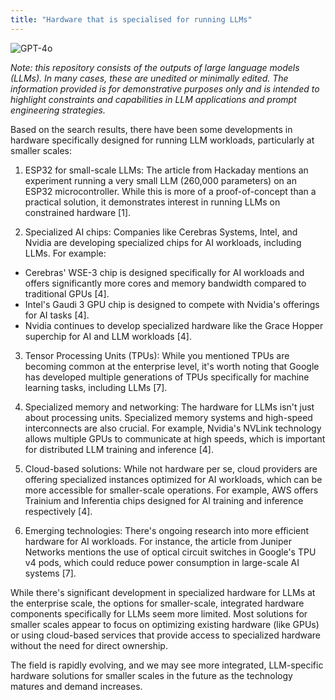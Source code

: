 ```yaml
---
title: "Hardware that is specialised for running LLMs"
---
```

![GPT-4o](https://img.shields.io/badge/GPT--4o-3333FF?style=for-the-badge&logo=openai&logoColor=white)



*Note: this repository consists of the outputs of large language models (LLMs). In many cases, these are unedited or minimally edited. The information provided is for demonstrative purposes only and is intended to highlight constraints and capabilities in LLM applications and prompt engineering strategies.*


 
Based on the search results, there have been some developments in hardware specifically designed for running LLM workloads, particularly at smaller scales:

1. ESP32 for small-scale LLMs:
The article from Hackaday mentions an experiment running a very small LLM (260,000 parameters) on an ESP32 microcontroller. While this is more of a proof-of-concept than a practical solution, it demonstrates interest in running LLMs on constrained hardware [1].

2. Specialized AI chips:
Companies like Cerebras Systems, Intel, and Nvidia are developing specialized chips for AI workloads, including LLMs. For example:

- Cerebras' WSE-3 chip is designed specifically for AI workloads and offers significantly more cores and memory bandwidth compared to traditional GPUs [4].
- Intel's Gaudi 3 GPU chip is designed to compete with Nvidia's offerings for AI tasks [4].
- Nvidia continues to develop specialized hardware like the Grace Hopper superchip for AI and LLM workloads [4].

3. Tensor Processing Units (TPUs):
While you mentioned TPUs are becoming common at the enterprise level, it's worth noting that Google has developed multiple generations of TPUs specifically for machine learning tasks, including LLMs [7].

4. Specialized memory and networking:
The hardware for LLMs isn't just about processing units. Specialized memory systems and high-speed interconnects are also crucial. For example, Nvidia's NVLink technology allows multiple GPUs to communicate at high speeds, which is important for distributed LLM training and inference [4].

5. Cloud-based solutions:
While not hardware per se, cloud providers are offering specialized instances optimized for AI workloads, which can be more accessible for smaller-scale operations. For example, AWS offers Trainium and Inferentia chips designed for AI training and inference respectively [4].

6. Emerging technologies:
There's ongoing research into more efficient hardware for AI workloads. For instance, the article from Juniper Networks mentions the use of optical circuit switches in Google's TPU v4 pods, which could reduce power consumption in large-scale AI systems [7].

While there's significant development in specialized hardware for LLMs at the enterprise scale, the options for smaller-scale, integrated hardware components specifically for LLMs seem more limited. Most solutions for smaller scales appear to focus on optimizing existing hardware (like GPUs) or using cloud-based services that provide access to specialized hardware without the need for direct ownership.

The field is rapidly evolving, and we may see more integrated, LLM-specific hardware solutions for smaller scales in the future as the technology matures and demand increases.

 